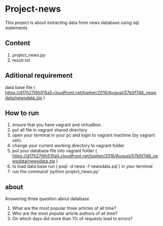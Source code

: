 # Project-news

This project is about extracting data from news database using sql statements

## Content
1) project_news.py
2) result.txt

## Aditional requirement
data base file ( https://d17h27t6h515a5.cloudfront.net/topher/2016/August/57b5f748_newsdata/newsdata.zip )

## How to run
1) ensure that you have vagrant and virtualbox.
2) put all file in vagrant shared directory
3) open your terminal in your pc and login to vagrant machine (by vagrant ssh).
4) change your current working directory to vagrant folder
5) put your database file into vagrant folder ( https://d17h27t6h515a5.cloudfront.net/topher/2016/August/57b5f748_newsdata/newsdata.zip )
6) to load data base run ( psql -d news -f newsdata.sql ) in your terminal
6) run the command 'python project_news.py'

## about
Answering three question about database
1. What are the most popular three articles of all time?
2. Who are the most popular article authors of all time?
3. On which days did more than 1% of requests lead to errors?

